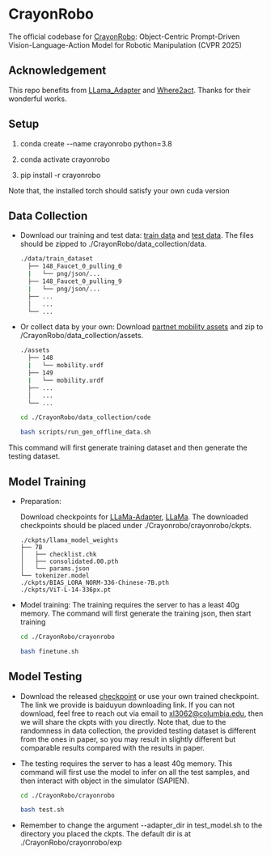 # CrayonRobo
The official codebase for [CrayonRobo](https://arxiv.org/abs/2505.02166): Object-Centric Prompt-Driven Vision-Language-Action Model for Robotic Manipulation (CVPR 2025)

## Acknowledgement
This repo benefits from [LLama_Adapter](https://github.com/OpenGVLab/LLaMA-Adapter) and [Where2act](https://github.com/daerduoCarey/where2act). Thanks for their wonderful works.

## Setup
1) conda create --name crayonrobo python=3.8

2) conda activate crayonrobo

3) pip install -r crayonrobo

Note that, the installed torch should satisfy your own cuda version

            
## Data Collection
- Download our training and test data: [train data]() and [test data](). The files should be zipped to ./CrayonRobo/data_collection/data.
  ```bash
  ./data/train_dataset
    ├── 148_Faucet_0_pulling_0
    |   └── png/json/...
    ├── 148_Faucet_0_pulling_9
    |   └── png/json/...
    ├── ...
    │   ...
    └── ...

- Or collect data by your own: Download [partnet mobility assets]() and zip to /CrayonRobo/data_collection/assets.
  ```bash
  ./assets
    ├── 148
    |   └── mobility.urdf
    ├── 149
    |   └── mobility.urdf
    ├── ...
    │   ...
    └── ...
  
  cd ./CrayonRobo/data_collection/code
  
  bash scripts/run_gen_offline_data.sh

This command will first generate training dataset and then generate the testing dataset.

## Model Training
- Preparation:

  Download checkpoints for [LLaMa-Adapter](), [LLaMa](https://disk.pku.edu.cn/link/AA682A19DB7FDA4028B112449D24BBC308). The downloaded checkpoints should be placed under ./Crayonrobo/crayonrobo/ckpts. 
    ```plaintext
    ./ckpts/llama_model_weights
    ├── 7B
    │   ├── checklist.chk
    │   ├── consolidated.00.pth
    │   └── params.json
    └── tokenizer.model
    ./ckpts/BIAS_LORA_NORM-336-Chinese-7B.pth
    ./ckpts/ViT-L-14-336px.pt
- Model training: The training requires the server to has a least 40g memory. The command will first generate the training json, then start training

  
  ```bash
  cd ./CrayonRobo/crayonrobo
  
  bash finetune.sh

## Model Testing

-  Download the released [checkpoint]() or use your own trained checkpoint. The link we provide is baiduyun downloading link. If you can not download, feel free to reach out via email to xl3062@columbia.edu, then we will share the ckpts with you directly. Note that, due to the randomness in data collection, the provided testing dataset is different from the ones in paper, so you may result in slightly different but comparable results compared with the results in paper. 

- The testing requires the server to has a least 40g memory. This command will first use the model to infer on all the test samples, and then interact with object in the simulator (SAPIEN).
  
  ```bash
  cd ./CrayonRobo/crayonrobo
  
  bash test.sh

- Remember to change the argument --adapter_dir in test_model.sh to the directory you placed the ckpts. The default dir is at ./CrayonRobo/crayonrobo/exp
